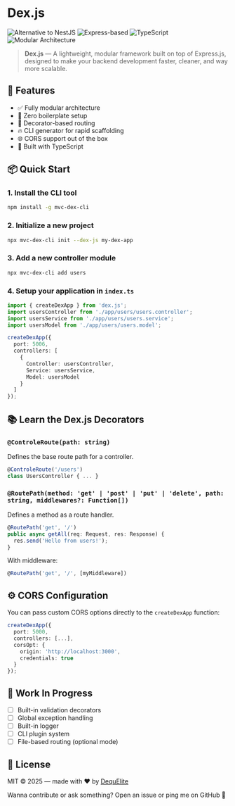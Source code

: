 # Dex.js

![Alternative to NestJS](https://img.shields.io/badge/alternative%20to-NestJS-red?style=for-the-badge&logo=nestjs) ![Express-based](https://img.shields.io/badge/based%20on-Express.js-blue?style=for-the-badge&logo=express) ![TypeScript](https://img.shields.io/badge/TypeScript-%E2%9C%94%EF%B8%8F-3178C6?style=for-the-badge&logo=typescript) ![Modular Architecture](https://img.shields.io/badge/Modular%20Architecture-%E2%9C%94-green?style=for-the-badge)

> **Dex.js** — A lightweight, modular framework built on top of Express.js, designed to make your backend development faster, cleaner, and way more scalable.

## 🚀 Features
- ✅ Fully modular architecture
- 🚀 Zero boilerplate setup
- 🧠 Decorator-based routing
- 🔥 CLI generator for rapid scaffolding
- 🌐 CORS support out of the box
- 💙 Built with TypeScript

## 📦 Quick Start
### 1. Install the CLI tool
```bash
npm install -g mvc-dex-cli
```
### 2. Initialize a new project
```bash
npx mvc-dex-cli init --dex-js my-dex-app
```
### 3. Add a new controller module
```bash
npx mvc-dex-cli add users
```
### 4. Setup your application in `index.ts`
```ts
import { createDexApp } from 'dex.js';
import usersController from './app/users/users.controller';
import usersService from './app/users/users.service';
import usersModel from './app/users/users.model';

createDexApp({
  port: 5006,
  controllers: [
    {
      Controller: usersController,
      Service: usersService,
      Model: usersModel
    }
  ]
});
```

## 📚 Learn the Dex.js Decorators
### `@ControleRoute(path: string)`
Defines the base route path for a controller.
```ts
@ControleRoute('/users')
class UsersController { ... }
```
### `@RoutePath(method: 'get' | 'post' | 'put' | 'delete', path: string, middlewares?: Function[])`
Defines a method as a route handler.
```ts
@RoutePath('get', '/')
public async getAll(req: Request, res: Response) {
  res.send('Hello from users!');
}
```
With middleware:
```ts
@RoutePath('get', '/', [myMiddleware])
```

## ⚙️ CORS Configuration
You can pass custom CORS options directly to the `createDexApp` function:
```ts
createDexApp({
  port: 5000,
  controllers: [...],
  corsOpt: {
    origin: 'http://localhost:3000',
    credentials: true
  }
});
```

## 🧪 Work In Progress
- [ ] Built-in validation decorators
- [ ] Global exception handling
- [ ] Built-in logger
- [ ] CLI plugin system
- [ ] File-based routing (optional mode)

## 📖 License
MIT © 2025 — made with ❤️ by [DequElite](https://github.com/DequElite)

Wanna contribute or ask something? Open an issue or ping me on GitHub 💬